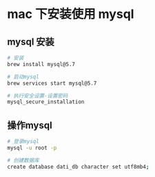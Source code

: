 # mac 下安装使用 mysql

## mysql 安装

```bash
# 安装
brew install mysql@5.7

# 启动mysql
brew services start mysql@5.7

# 执行安全设置-设置密码
mysql_secure_installation

```

## 操作mysql

```bash
# 登录mysql
mysql -u root -p 

# 创建数据库
create database dati_db character set utf8mb4;
```
